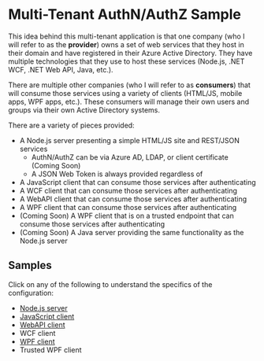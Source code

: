 # Multi-Tenant AuthN/AuthZ Sample
This idea behind this multi-tenant application is that one company (who I will refer to as the **provider**) owns a set of web services that they host in their domain and have registered in their Azure Active Directory. They have multiple technologies that they use to host these services (Node.js, .NET WCF, .NET Web API, Java, etc.).

There are multiple other companies (who I will refer to as **consumers**) that will consume those services using a variety of clients (HTML/JS, mobile apps, WPF apps, etc.). These consumers will manage their own users and groups via their own Active Directory systems.

There are a variety of pieces provided:
- A Node.js server presenting a simple HTML/JS site and REST/JSON services
  - AuthN/AuthZ can be via Azure AD, LDAP, or client certificate (Coming Soon)
  - A JSON Web Token is always provided regardless of 
- A JavaScript client that can consume those services after authenticating
- A WCF client that can consume those services after authenticating
- A WebAPI client that can consume those services after authenticating
- A WPF client that can consume those services after authenticating
- (Coming Soon) A WPF client that is on a trusted endpoint that can consume those services after authenticating
- (Coming Soon) A Java server providing the same functionality as the Node.js server

## Samples
Click on any of the following to understand the specifics of the configuration:
- [Node.js server](/docs/nodejs.md)
- [JavaScript client](/docs/javascript.md)
- [WebAPI client](/docs/webapi.md)
- WCF client
- [WPF client](/docs/wpf.md)
- Trusted WPF client
